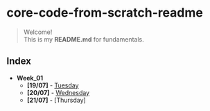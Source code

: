 # core-code-from-scratch-readme

> Welcome! </br>
> This is my __README.md__ for fundamentals. </br>

## Index

* __Week_01__
  * __[19/07]__ - [Tuesday](src/week_01/19-07-2022/)
  * __[20/07]__ - [Wednesday](src/week_01/20-07-2022/)
  * __[21/07]__ - [Thursday]
  